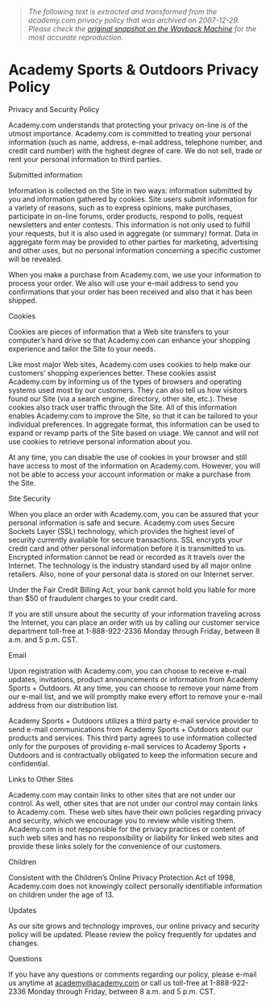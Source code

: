 > *The following text is extracted and transformed from the academy.com privacy policy that was archived on 2007-12-29. Please check the [original snapshot on the Wayback Machine](https://web.archive.org/web/20071229081732id_/http%3A//www.academy.com/index.php%3Fpage%3Dcontent%26target%3Dcompany/privacy_policy%26lnkSRC%3DSLfromFOOTER) for the most accurate reproduction.*

# Academy Sports & Outdoors Privacy Policy

Privacy and Security Policy

Academy.com understands that protecting your privacy on-line is of the utmost importance. Academy.com is committed to treating your personal information (such as name, address, e-mail address, telephone number, and credit card number) with the highest degree of care. We do not sell, trade or rent your personal information to third parties.

Submitted information

Information is collected on the Site in two ways: information submitted by you and information gathered by cookies. Site users submit information for a variety of reasons, such as to express opinions, make purchases, participate in on-line forums, order products, respond to polls, request newsletters and enter contests. This information is not only used to fulfill your requests, but it is also used in aggregate (or summary) format. Data in aggregate form may be provided to other parties for marketing, advertising and other uses, but no personal information concerning a specific customer will be revealed.

When you make a purchase from Academy.com, we use your information to process your order. We also will use your e-mail address to send you confirmations that your order has been received and also that it has been shipped.

Cookies

Cookies are pieces of information that a Web site transfers to your computer’s hard drive so that Academy.com can enhance your shopping experience and tailor the Site to your needs.

Like most major Web sites, Academy.com uses cookies to help make our customers’ shopping experiences better. These cookies assist Academy.com by informing us of the types of browsers and operating systems used most by our customers. They can also tell us how visitors found our Site (via a search engine, directory, other site, etc.). These cookies also track user traffic through the Site. All of this information enables Academy.com to improve the Site, so that it can be tailored to your individual preferences. In aggregate format, this information can be used to expand or revamp parts of the Site based on usage. We cannot and will not use cookies to retrieve personal information about you.

At any time, you can disable the use of cookies in your browser and still have access to most of the information on Academy.com. However, you will not be able to access your account information or make a purchase from the Site.

Site Security

When you place an order with Academy.com, you can be assured that your personal information is safe and secure. Academy.com uses Secure Sockets Layer (SSL) technology, which provides the highest level of security currently available for secure transactions. SSL encrypts your credit card and other personal information before it is transmitted to us. Encrypted information cannot be read or recorded as it travels over the Internet. The technology is the industry standard used by all major online retailers. Also, none of your personal data is stored on our Internet server.

Under the Fair Credit Billing Act, your bank cannot hold you liable for more than $50 of fraudulent charges to your credit card.

If you are still unsure about the security of your information traveling across the Internet, you can place an order with us by calling our customer service department toll-free at 1-888-922-2336 Monday through Friday, between 8 a.m. and 5 p.m. CST.

Email

Upon registration with Academy.com, you can choose to receive e-mail updates, invitations, product announcements or information from Academy Sports + Outdoors. At any time, you can choose to remove your name from our e-mail list, and we will promptly make every effort to remove your e-mail address from our distribution list.

Academy Sports + Outdoors utilizes a third party e-mail service provider to send e-mail communications from Academy Sports + Outdoors about our products and services. This third party agrees to use information collected only for the purposes of providing e-mail services to Academy Sports + Outdoors and is contractually obligated to keep the information secure and confidential.

Links to Other Sites

Academy.com may contain links to other sites that are not under our control. As well, other sites that are not under our control may contain links to Academy.com. These web sites have their own policies regarding privacy and security, which we encourage you to review while visiting them. Academy.com is not responsible for the privacy practices or content of such web sites and has no responsibility or liability for linked web sites and provide these links solely for the convenience of our customers.

Children

Consistent with the Children’s Online Privacy Protection Act of 1998, Academy.com does not knowingly collect personally identifiable information on children under the age of 13.

Updates

As our site grows and technology improves, our online privacy and security policy will be updated. Please review the policy frequently for updates and changes.

Questions

If you have any questions or comments regarding our policy, please e-mail us anytime at [academy@academy.com](mailto:academy@academy.com) or call us toll-free at 1-888-922-2336 Monday through Friday, between 8 a.m. and 5 p.m. CST.
